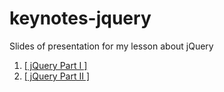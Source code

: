 # keynotes-jquery
Slides of presentation for my lesson about jQuery

1. [[ jQuery Part I ]](https://fogrew.github.io/keynotes-jquery/)
2. [[ jQuery Part II ]](https://fogrew.github.io/keynotes-jquery/index2.html)
